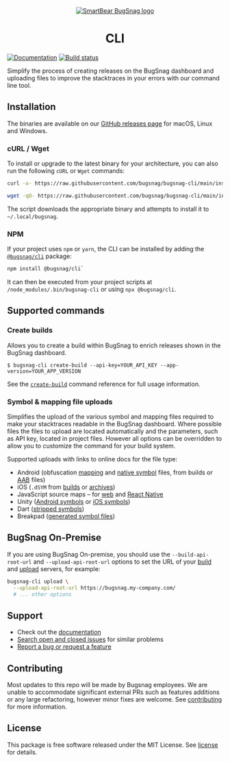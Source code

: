 <div align="center">
  <a href="https://docs.bugsnag.com/build-integrations/bugsnag-cli">
    <picture>
      <source media="(prefers-color-scheme: dark)" srcset="https://assets.smartbear.com/m/3dab7e6cf880aa2b/original/BugSnag-Repository-Header-Dark.svg">
      <img alt="SmartBear BugSnag logo" src="https://assets.smartbear.com/m/3945e02cdc983893/original/BugSnag-Repository-Header-Light.svg">
    </picture>
  </a>
  <h1>CLI</h1>
</div>


[![Documentation](https://img.shields.io/badge/documentation-latest-blue.svg)](https://docs.bugsnag.com/build-integrations/bugsnag-cli/)
[![Build status](https://badge.buildkite.com/4c42f3d6345b14ecdc243abcf974cad0cfd9844e1b0e5f2418.svg)](https://buildkite.com/bugsnag/bugsnag-cli)

Simplify the process of creating releases on the BugSnag dashboard and uploading files to improve the stacktraces in your errors with our command line tool.

## Installation

The binaries are available on our [GitHub releases page](https://github.com/bugsnag/bugsnag-cli/releases) for macOS, Linux and Windows.

### cURL / Wget

To install or upgrade to the latest binary for your architecture, you can also run the following `cURL` or `Wget` commands:

```sh
curl -o- https://raw.githubusercontent.com/bugsnag/bugsnag-cli/main/install.sh | bash
```
```sh
wget -qO- https://raw.githubusercontent.com/bugsnag/bugsnag-cli/main/install.sh | bash
```

The script downloads the appropriate binary and attempts to install it to `~/.local/bugsnag`.

### NPM

If your project uses `npm` or `yarn`, the CLI can be installed by adding the [`@bugsnag/cli`](https://www.npmjs.com/package/@bugsnag/cli) package:

```sh
npm install @bugsnag/cli`
```

It can then be executed from your project scripts at `/node_modules/.bin/bugsnag-cli` or using `npx @bugsnag/cli`.

## Supported commands

### Create builds

Allows you to create a build within BugSnag to enrich releases shown in the BugSnag dashboard.

    $ bugsnag-cli create-build --api-key=YOUR_API_KEY --app-version=YOUR_APP_VERSION

See the [`create-build`](https://docs.bugsnag.com/build-integrations/bugsnag-cli/create-build/) command reference for full usage information.

### Symbol &amp; mapping file uploads

Simplifies the upload of the various symbol and mapping files required to make your stacktraces readable in the BugSnag dashboard. Where possible files the files to upload are located automatically and the parameters, such as API key, located in project files. However all options can be overridden to allow you to customize the command for your build system.

Supported uploads with links to online docs for the file type:

* Android (obfuscation [mapping]((https://docs.bugsnag.com/build-integrations/bugsnag-cli/upload-android-proguard/)) and [native symbol]((https://docs.bugsnag.com/build-integrations/bugsnag-cli/upload-android-ndk/)) files, from builds or [AAB]((https://docs.bugsnag.com/build-integrations/bugsnag-cli/upload-android-aab/)) files)
* iOS (`.dSYM` from [builds]((https://docs.bugsnag.com/build-integrations/bugsnag-cli/upload-xcode-build/)) or [archives](https://docs.bugsnag.com/build-integrations/bugsnag-cli/upload-xcode-archive/))
* JavaScript source maps – for [web](https://docs.bugsnag.com/build-integrations/bugsnag-cli/upload-js/) and [React Native]((https://docs.bugsnag.com/build-integrations/bugsnag-cli/upload-rn/))
* Unity ([Android symbols](https://docs.bugsnag.com/build-integrations/bugsnag-cli/upload-unity-android/) or [iOS symbols](https://docs.bugsnag.com/build-integrations/bugsnag-cli/upload-unity-ios/))
* Dart ([stripped symbols](https://docs.bugsnag.com/build-integrations/bugsnag-cli/upload-dart/))
* Breakpad ([generated symbol files](https://docs.bugsnag.com/build-integrations/bugsnag-cli/upload-breakpad/))

## BugSnag On-Premise

If you are using BugSnag On-premise, you should use the `--build-api-root-url` and `--upload-api-root-url` options to set the URL of your [build](https://docs.bugsnag.com/on-premise/single-machine/service-ports/#bugsnag-build-api) and [upload](https://docs.bugsnag.com/on-premise/single-machine/service-ports/#bugsnag-upload-server) servers, for example:

```sh
bugsnag-cli upload \
  --upload-api-root-url https://bugsnag.my-company.com/
  # ... other options
```

## Support

* Check out the [documentation](https://docs.bugsnag.com/build-integrations/bugsnag-cli/)
* [Search open and closed issues](https://github.com/bugsnag/bugsnag-cli/issues?q=+) for similar problems
* [Report a bug or request a feature](https://github.com/bugsnag/bugsnag-cli/issues/new)

## Contributing

Most updates to this repo will be made by Bugsnag employees. We are unable to accommodate significant external PRs such as features additions or any large refactoring, however minor fixes are welcome. See [contributing](CONTRIBUTING.md) for more information.

## License

This package is free software released under the MIT License. See [license](./LICENSE) for details.
